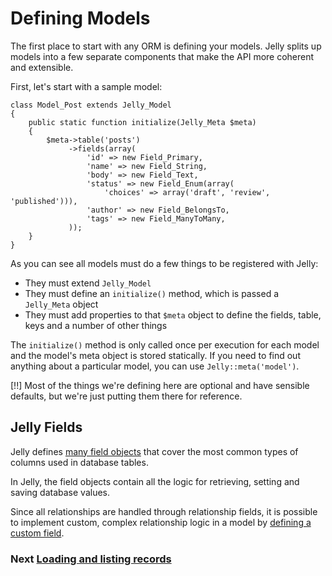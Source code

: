 # Defining Models

The first place to start with any ORM is defining your models. Jelly splits up
models into a few separate components that make the API more coherent and
extensible.

First, let's start with a sample model:

    class Model_Post extends Jelly_Model
    {
        public static function initialize(Jelly_Meta $meta)
        {
            $meta->table('posts')
                 ->fields(array(
                     'id' => new Field_Primary,
                     'name' => new Field_String,
                     'body' => new Field_Text,
                     'status' => new Field_Enum(array(
                         'choices' => array('draft', 'review', 'published'))),
                     'author' => new Field_BelongsTo,
                     'tags' => new Field_ManyToMany,
                 ));
        }
    }
    
As you can see all models must do a few things to be registered with Jelly:

 * They must extend `Jelly_Model`
 * They must define an `initialize()` method, which is passed a `Jelly_Meta` object
 * They must add properties to that `$meta` object to define the fields, table, keys and a number of other things

The `initialize()` method is only called once per execution for each model and the model's meta object is stored
statically. If you need to find out anything about a particular model, you can use `Jelly::meta('model')`.

[!!] Most of the things we're defining here are optional and have sensible defaults, but we're just putting them there for reference.

## Jelly Fields

Jelly defines [many field objects](jelly.field-types) that cover the most common types of columns used in database tables.

In Jelly, the field objects contain all the logic for retrieving, setting and saving database values.

Since all relationships are handled through relationship fields, it is possible to implement custom, complex relationship
logic in a model by [defining a custom field](jelly.extending-field).

### Next [Loading and listing records](jelly.loading-and-listing)